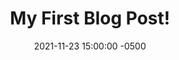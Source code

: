 ---
layout: post
title:  "My First Blog Post!"
date:   2021-11-23 15:00:00 -0500
categories: jekyll update
---